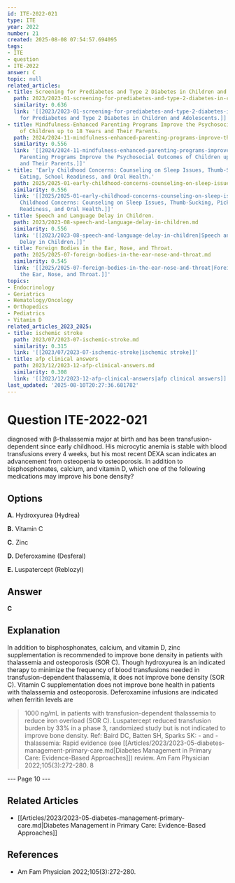 ```yaml
---
id: ITE-2022-021
type: ITE
year: 2022
number: 21
created: 2025-08-08 07:54:57.694095
tags:
- ITE
- question
- ITE-2022
answer: C
topic: null
related_articles:
- title: Screening for Prediabetes and Type 2 Diabetes in Children and Adolescents.
  path: 2023/2023-01-screening-for-prediabetes-and-type-2-diabetes-in-children-an.md
  similarity: 0.636
  link: '[[2023/2023-01-screening-for-prediabetes-and-type-2-diabetes-in-children-an|Screening
    for Prediabetes and Type 2 Diabetes in Children and Adolescents.]]'
- title: Mindfulness-Enhanced Parenting Programs Improve the Psychosocial Outcomes
    of Children up to 18 Years and Their Parents.
  path: 2024/2024-11-mindfulness-enhanced-parenting-programs-improve-the-psychoso.md
  similarity: 0.556
  link: '[[2024/2024-11-mindfulness-enhanced-parenting-programs-improve-the-psychoso|Mindfulness-Enhanced
    Parenting Programs Improve the Psychosocial Outcomes of Children up to 18 Years
    and Their Parents.]]'
- title: 'Early Childhood Concerns: Counseling on Sleep Issues, Thumb-Sucking, Picky
    Eating, School Readiness, and Oral Health.'
  path: 2025/2025-01-early-childhood-concerns-counseling-on-sleep-issues-thumb-su.md
  similarity: 0.556
  link: '[[2025/2025-01-early-childhood-concerns-counseling-on-sleep-issues-thumb-su|Early
    Childhood Concerns: Counseling on Sleep Issues, Thumb-Sucking, Picky Eating, School
    Readiness, and Oral Health.]]'
- title: Speech and Language Delay in Children.
  path: 2023/2023-08-speech-and-language-delay-in-children.md
  similarity: 0.556
  link: '[[2023/2023-08-speech-and-language-delay-in-children|Speech and Language
    Delay in Children.]]'
- title: Foreign Bodies in the Ear, Nose, and Throat.
  path: 2025/2025-07-foreign-bodies-in-the-ear-nose-and-throat.md
  similarity: 0.545
  link: '[[2025/2025-07-foreign-bodies-in-the-ear-nose-and-throat|Foreign Bodies in
    the Ear, Nose, and Throat.]]'
topics:
- Endocrinology
- Geriatrics
- Hematology/Oncology
- Orthopedics
- Pediatrics
- Vitamin D
related_articles_2023_2025:
- title: ischemic stroke
  path: 2023/07/2023-07-ischemic-stroke.md
  similarity: 0.315
  link: '[[2023/07/2023-07-ischemic-stroke|ischemic stroke]]'
- title: afp clinical answers
  path: 2023/12/2023-12-afp-clinical-answers.md
  similarity: 0.308
  link: '[[2023/12/2023-12-afp-clinical-answers|afp clinical answers]]'
last_updated: '2025-08-10T20:27:36.681782'
---
```


# Question ITE-2022-021

diagnosed with β-thalassemia major at birth and has been transfusion-dependent since early childhood. His microcytic anemia is stable with blood transfusions every 4 weeks, but his most recent DEXA scan indicates an advancement from osteopenia to osteoporosis. In addition to bisphosphonates, calcium, and vitamin D, which one of the following medications may improve his bone density?

## Options

**A.** Hydroxyurea (Hydrea)

**B.** Vitamin C

**C.** Zinc

**D.** Deferoxamine (Desferal)

**E.** Luspatercept (Reblozyl)

## Answer

**C**

## Explanation

In addition to bisphosphonates, calcium, and vitamin D, zinc supplementation is recommended to improve
bone density in patients with thalassemia and osteoporosis (SOR C). Though hydroxyurea is an indicated
therapy to minimize the frequency of blood transfusions needed in transfusion-dependent thalassemia, it
does not improve bone density (SOR C). Vitamin C supplementation does not improve bone health in
patients with thalassemia and osteoporosis. Deferoxamine infusions are indicated when ferritin levels are
>1000 ng/mL in patients with transfusion-dependent thalassemia to reduce iron overload (SOR C).
Luspatercept reduced transfusion burden by 33% in a phase 3, randomized study but is not indicated to
improve bone density.
Ref: Baird DC, Batten SH, Sparks SK: - and -thalassemia: Rapid evidence (see [[Articles/2023/2023-05-diabetes-management-primary-care.md|Diabetes Management in Primary Care: Evidence-Based Approaches]]) review. Am Fam Physician  2022;105(3):272-280.
8

--- Page 10 ---



## Related Articles

- [[Articles/2023/2023-05-diabetes-management-primary-care.md|Diabetes Management in Primary Care: Evidence-Based Approaches]]

## References

- Am Fam Physician  2022;105(3):272-280.
